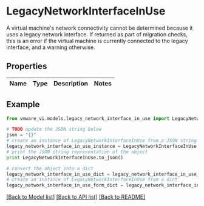 # LegacyNetworkInterfaceInUse

A virtual machine's network connectivity cannot be determined because it uses a legacy network interface.  If returned as part of migration checks, this is an error if the virtual machine is currently connected to the legacy interface, and a warning otherwise. 

## Properties
Name | Type | Description | Notes
------------ | ------------- | ------------- | -------------

## Example

```python
from vmware_vi.models.legacy_network_interface_in_use import LegacyNetworkInterfaceInUse

# TODO update the JSON string below
json = "{}"
# create an instance of LegacyNetworkInterfaceInUse from a JSON string
legacy_network_interface_in_use_instance = LegacyNetworkInterfaceInUse.from_json(json)
# print the JSON string representation of the object
print LegacyNetworkInterfaceInUse.to_json()

# convert the object into a dict
legacy_network_interface_in_use_dict = legacy_network_interface_in_use_instance.to_dict()
# create an instance of LegacyNetworkInterfaceInUse from a dict
legacy_network_interface_in_use_form_dict = legacy_network_interface_in_use.from_dict(legacy_network_interface_in_use_dict)
```
[[Back to Model list]](../README.md#documentation-for-models) [[Back to API list]](../README.md#documentation-for-api-endpoints) [[Back to README]](../README.md)


